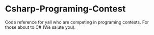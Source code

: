 # Csharp-Programing-Contest
Code reference for yall who are competing in programing contests. For those about to C# (We salute you).
